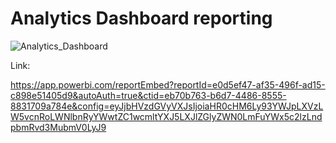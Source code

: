 # Analytics Dashboard reporting

![Analytics_Dashboard](https://user-images.githubusercontent.com/48015531/121763063-ca80d980-cb56-11eb-8c20-043d0025591e.JPG)

Link:

https://app.powerbi.com/reportEmbed?reportId=e0d5ef47-af35-496f-ad15-c898e51405d9&autoAuth=true&ctid=eb70b763-b6d7-4486-8555-8831709a784e&config=eyJjbHVzdGVyVXJsIjoiaHR0cHM6Ly93YWJpLXVzLW5vcnRoLWNlbnRyYWwtZC1wcmltYXJ5LXJlZGlyZWN0LmFuYWx5c2lzLndpbmRvd3MubmV0LyJ9
